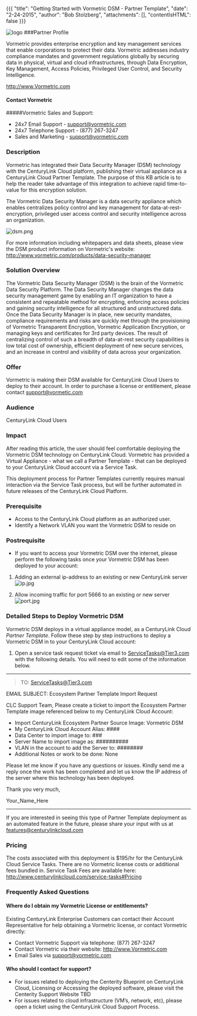 {{{
"title": "Getting Started with Vormetric DSM - Partner Template",
"date": "2-24-2015",
"author": "Bob Stolzberg",
"attachments": [],
"contentIsHTML": false
}}}

![logo](http://www.vormetric.com/sites/default/files/newsletter-images/vormetric-top-main-logo-2014-0109.jpg)
###Partner Profile

Vormetric provides enterprise encryption and key management services that enable corporations to protect their data.  Vormetric addresses industry compliance mandates and government regulations globally by securing data in physical, virtual and cloud infrastructures, through Data Encryption, Key Management, Access Policies, Privileged User Control, and Security Intelligence.

http://www.Vormetric.com

#### Contact Vormetric
#####Vormetric Sales and Support:
- 24x7 Email Support - support@vormetric.com
- 24x7 Telephone Support - (877) 267-3247
- Sales and Marketing - support@vormetric.com

### Description

Vormetric has integrated their Data Security Manager (DSM) technology with the CenturyLink Cloud platform, publishing their virtual appliance as a CenturyLink Cloud Partner Template.  The purpose of this KB article is to help the reader take advantage of this integration to achieve rapid time-to-value for this encryption solution.

The Vormetric Data Security Manager is a data security appliance which enables centralizes policy control and key management for data-at-rest-encryption, privileged user access control and security intelligence across an organization.

![dsm.png](http://www.vormetric.com/sites/default/files/vormetric-data-security-manager-2014-0617.png)

For more information including whitepapers and data sheets, please view the DSM product information on Vormetric's website: http://www.vormetric.com/products/data-security-manager

### Solution Overview

The Vormetric Data Security Manager (DSM) is the brain of the Vormetric Data Security Platform. The Data Security Manager changes the data security management game by enabling an IT organization to have a consistent and repeatable method for encrypting, enforcing access policies and gaining security intelligence for all structured and unstructured data. Once the Data Security Manager is in place, new security mandates, compliance requirements and risks are quickly met through the provisioning of Vormetric Transparent Encryption, Vormetric Application Encryption, or managing keys and certificates for 3rd party devices. The result of centralizing control of such a breadth of data-at-rest security capabilities is low total cost of ownership, efficient deployment of new secure services, and an increase in control and visibility of data across your organization.

### Offer
Vormetric is making their DSM available for CenturyLink Cloud Users to deploy to their account.  In order to purchase a license or entitlement, please contact support@vormetic.com


### Audience
CenturyLink Cloud Users

### Impact
After reading this article, the user should feel comfortable deploying the Vormetric DSM technology on CenturyLink Cloud.  Vormetric has provided a Virtual Appliance - what we call a Partner Template - that can be deployed to your CenturyLink Cloud account via a Service Task.  

This deployment process for Partner Templates currently requires manual interaction via the Service Task process, but will be further automated in future releases of the CenturyLink Cloud Platform.


### Prerequisite
- Access to the CenturyLink Cloud platform as an authorized user.
- Identify a Network VLAN you want the Vormetric DSM to reside on

### Postrequisite
- If you want to access your Vormetric DSM over the internet, please perform the following tasks once your Vormetric DSM has been deployed to your account:
1. Adding an external ip-address to an existing or new CenturyLink server
![ip.jpg](https://t3n.zendesk.com/attachments/token/kObGC9P2IjP1ate0NexwFNiXz/?name=ip.jpg)

2. Allow incoming traffic for port 5666 to an existing or new server
![port.jpg](https://t3n.zendesk.com/attachments/token/1Ufw0JjIWW8XfASYLh4x3Irl9/?name=port.jpg)

### Detailed Steps to Deploy Vormetric DSM
Vormetric DSM deploys in a virtual appliance model, as a CenturyLink Cloud *Partner Template*.  Follow these step by step instructions to deploy a Vormetric DSM in to your CenturyLink Cloud account:  
1. Open a service task request ticket via email to ServiceTasks@Tier3.com with the following details.  You will need to edit some of the information below.

----
>TO: ServiceTasks@Tier3.com
>
EMAIL SUBJECT:   Ecosystem Partner Template Import Request
>
CLC Support Team,
Please create a ticket to import the Ecosystem Partner Template image  referenced below to my CenturyLink Cloud Account:
- Import CenturyLink Ecosystem Partner Source Image: Vormetric DSM
- My CenturyLink Cloud Account Alias: ####
- Data Center to import image to: ###
- Server Name to import image as: ##########
- VLAN in the account to add the Server to: ########
- Additional Notes or work to be done: None
>
Please let me know if you have any questions or issues. Kindly send me a reply once the work has been completed and let us know the IP address of the server where this technology has been deployed.
>
Thank you very much,
>
Your_Name_Here

-----

If you are interested in seeing this type of Partner Template deployment as an automated feature in the future, please share your input with us at [features@centurylinkcloud.com](mailto:features@centurylinkcloud.com)

### Pricing
The costs associated with this deployment is $195/hr for the CenturyLink Cloud Service Tasks.  There are no Vormetric license costs or additional fees bundled in.  Service Task Fees are available here: http://www.centurylinkcloud.com/service-tasks#Pricing

### Frequently Asked Questions

#### Where do I obtain my Vormetric License or entitlements?
Existing CenturyLink Enterprise Customers can contact their Account Representative for help obtaining a Vormetric license, or contact Vormetric directly:
-   Contact Vormetric Support via telephone: (877) 267-3247
-   Contact Vormetric via their website: http://www.Vormetric.com
-   Email Sales via support@vormetric.com

#### Who should I contact for support?
* For issues related to deploying the Centerity Blueprint on CenturyLink Cloud, Licensing or Accessing the deployed software, please visit the Centerity Support Website TBD
* For issues related to cloud infrastructure (VM’s, network, etc), please open a ticket using the CenturyLink Cloud Support Process.
